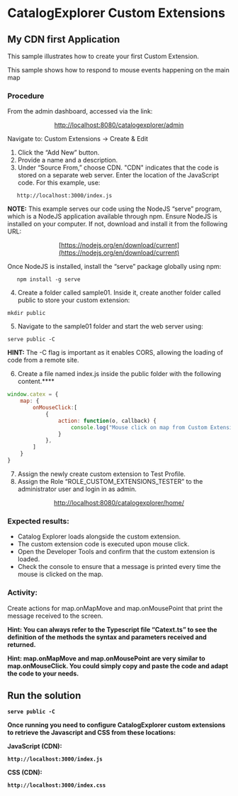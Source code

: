 # CatalogExplorer Custom Extensions
## My CDN first Application

This sample illustrates how to create your first Custom Extension.

This sample shows how to respond to mouse events happening on the main map

### Procedure

From the admin dashboard, accessed via the link:
<center>

[http://localhost:8080/catalogexplorer/admin](http://localhost:8080/catalogexplorer/admin)
</center>

Navigate to:
Custom Extensions -> Create & Edit
1. Click the “Add New” button.
2. Provide a name and a description.
3. Under “Source From,” choose CDN.
   "CDN" indicates that the code is stored on a separate web server.
   Enter the location of the JavaScript code. For this example, use:
```
   http://localhost:3000/index.js
```

   <strong>NOTE:</strong> This example serves our code using the NodeJS “serve” program, which is a NodeJS
   application available through npm. Ensure NodeJS is installed on your computer. If not, download
   and install it from the following URL:
<center>

   [https://nodejs.org/en/download/current](https://nodejs.org/en/download/current)
</center>

   Once NodeJS is installed, install the “serve” package globally using npm:
```shell
   npm install -g serve
```
4. Create a folder called sample01. Inside it, create another folder called public to store your custom
   extension:
```shell
mkdir public
```
5. Navigate to the sample01 folder and start the web server using:
```shell
serve public -C
```
   
<strong>HINT:</strong> The -C flag is important as it enables CORS, allowing the loading of code from a remote site.

6. Create a file named index.js inside the public folder with the following content.****



```JavaScript
window.catex = {
    map: {
        onMouseClick:[
            {
                action: function(o, callback) {
                    console.log("Mouse click on map from Custom Extension CDN!!:", o);
                }
            },
        ]
    }
}
```

7. Assign the newly create custom extension to Test Profile.
8. Assign the Role “ROLE_CUSTOM_EXTENSIONS_TESTER” to the administrator user and login in as
   admin.

<center>

[http://localhost:8080/catalogexplorer/home/](http://localhost:8080/catalogexplorer/home/)
</center>

### Expected results:
   * Catalog Explorer loads alongside the custom extension.
   * The custom extension code is executed upon mouse click.
   * Open the Developer Tools and confirm that the custom extension is loaded.
   * Check the console to ensure that a message is printed every time the mouse is clicked on the
   map.
### Activity:
   Create actions for map.onMapMove and map.onMousePoint that print the message received to the
   screen.

<strong>Hint:<strong> You can always refer to the Typescript file “Catext.ts” to see the definition of the methods the syntax
   and parameters received and returned.

<strong>Hint:<strong> map.onMapMove and map.onMousePoint are very similar to map.onMouseClick. You could
   simply copy and paste the code and adapt the code to your needs.


## Run the solution

```shell
serve public -C
```

Once running you need to configure CatalogExplorer custom extensions to retrieve the Javascript and CSS from these locations:

JavaScript (CDN):
```
http://localhost:3000/index.js
```

CSS (CDN):
```
http://localhost:3000/index.css
```

